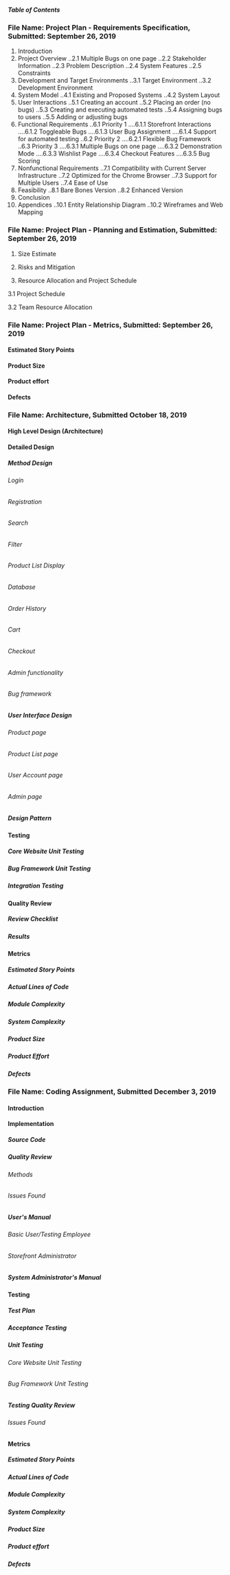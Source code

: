 ##### Table of Contents

### File Name: Project Plan - Requirements Specification, Submitted: September 26, 2019
1. Introduction
2. Project Overview
..2.1 Multiple Bugs on one page
..2.2 Stakeholder Information
..2.3 Problem Description
..2.4 System Features
..2.5 Constraints
3. Development and Target Environments
..3.1 Target Environment
..3.2 Development Environment
4. System Model
..4.1 Existing and Proposed Systems
..4.2 System Layout
5. User Interactions
..5.1 Creating an account
..5.2 Placing an order (no bugs)
..5.3 Creating and executing automated tests
..5.4 Assigning bugs to users
..5.5 Adding or adjusting bugs
6. Functional Requirements
..6.1 Priority 1
....6.1.1 Storefront Interactions 
....6.1.2 Toggleable Bugs
....6.1.3 User Bug Assignment
....6.1.4 Support for automated testing
..6.2 Priority 2
....6.2.1 Flexible Bug Framework
..6.3 Priority 3
....6.3.1 Multiple Bugs on one page
....6.3.2 Demonstration Mode
....6.3.3 Wishlist Page
....6.3.4 Checkout Features
....6.3.5 Bug Scoring
7. Nonfunctional Requirements
..7.1 Compatibility with Current Server Infrastructure
..7.2 Optimized for the Chrome Browser
..7.3 Support for Multiple Users
..7.4 Ease of Use
8. Feasibility
..8.1 Bare Bones Version
..8.2 Enhanced Version
9. Conclusion
10. Appendices
..10.1 Entity Relationship Diagram
..10.2 Wireframes and Web Mapping

### File Name: Project Plan - Planning and Estimation, Submitted: September 26, 2019
1. Size Estimate

2. Risks and Mitigation

3. Resource Allocation and Project Schedule

3.1 Project Schedule

3.2 Team Resource Allocation

### File Name: Project Plan - Metrics, Submitted: September 26, 2019
#### Estimated Story Points
#### Product Size
#### Product effort
#### Defects

### File Name: Architecture, Submitted October 18, 2019
#### High Level Design (Architecture)
#### Detailed Design
##### Method Design
###### Login
###### Registration
###### Search
###### Filter
###### Product List Display
###### Database
###### Order History
###### Cart
###### Checkout
###### Admin functionality
###### Bug framework
##### User Interface Design
###### Product page
###### Product List page
###### User Account page
###### Admin page
##### Design Pattern
#### Testing
##### Core Website Unit Testing
##### Bug Framework Unit Testing
##### Integration Testing
#### Quality Review
##### Review Checklist
##### Results
#### Metrics
##### Estimated Story Points
##### Actual Lines of Code
##### Module Complexity
##### System Complexity
##### Product Size
##### Product Effort
##### Defects

### File Name: Coding Assignment, Submitted December 3, 2019
#### Introduction
#### Implementation
##### Source Code
##### Quality Review
###### Methods
###### Issues Found
##### User's Manual
###### Basic User/Testing Employee
###### Storefront Administrator
##### System Administrator's Manual
#### Testing
##### Test Plan
##### Acceptance Testing
##### Unit Testing
###### Core Website Unit Testing
###### Bug Framework Unit Testing
##### Testing Quality Review
###### Issues Found
#### Metrics
##### Estimated Story Points
##### Actual Lines of Code
##### Module Complexity
##### System Complexity
##### Product Size
##### Product effort
##### Defects
